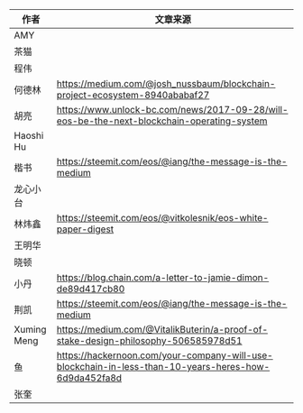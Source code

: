 |作者             |文章来源     	|
|----             |---          |
|AMY           |        |
|茶猫           |        |
|程伟           |        |
|何德林         |https://medium.com/@josh_nussbaum/blockchain-project-ecosystem-8940ababaf27        |
|胡亮           | https://www.unlock-bc.com/news/2017-09-28/will-eos-be-the-next-blockchain-operating-system         |
|Haoshi Hu     |          |
|楷书           |https://steemit.com/eos/@iang/the-message-is-the-medium          |
|龙心小台       |          |
|林炜鑫         | https://steemit.com/eos/@vitkolesnik/eos-white-paper-digest       |
|王明华         |        |
|晓顿           |        |
|小丹           | https://blog.chain.com/a-letter-to-jamie-dimon-de89d417cb80         |
|荆凯           | https://steemit.com/eos/@iang/the-message-is-the-medium        |
|Xuming Meng   | https://medium.com/@VitalikButerin/a-proof-of-stake-design-philosophy-506585978d51       |
|鱼            | https://hackernoon.com/your-company-will-use-blockchain-in-less-than-10-years-heres-how-6d9da452fa8d       |
|张奎          |        |